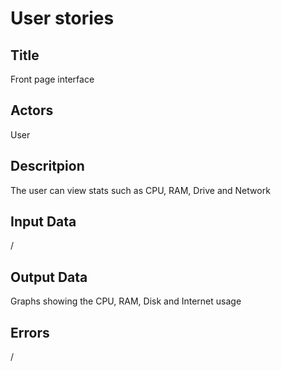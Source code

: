 # User stories

## Title

Front page interface

## Actors

User

## Descritpion

The user can view stats such as CPU, RAM, Drive and Network

## Input Data

/

## Output Data

Graphs showing the CPU, RAM, Disk and Internet usage

## Errors

/
